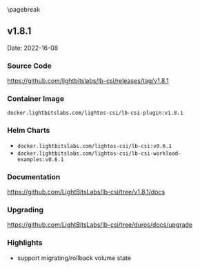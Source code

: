 <div style="page-break-after: always;"></div>
\pagebreak

## v1.8.1

Date: 2022-16-08

### Source Code

https://github.com/lightbitslabs/lb-csi/releases/tag/v1.8.1

### Container Image

`docker.lightbitslabs.com/lightos-csi/lb-csi-plugin:v1.8.1`

### Helm Charts

- `docker.lightbitslabs.com/lightos-csi/lb-csi:v0.6.1`
- `docker.lightbitslabs.com/lightos-csi/lb-csi-workload-examples:v0.6.1`

### Documentation

https://github.com/LightBitsLabs/lb-csi/tree/v1.8.1/docs

### Upgrading

https://github.com/LightBitsLabs/lb-csi/tree/duros/docs/upgrade

### Highlights

- support migrating/rollback volume state
